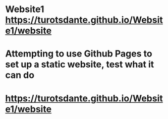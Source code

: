 # Website1 https://turotsdante.github.io/Website1/website
# Attempting to use Github Pages to set up a static website, test what it can do
# https://turotsdante.github.io/Website1/website